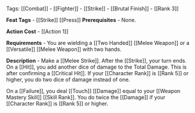 Tags: [[Combat]] - [[Fighter]] - [[Strike]] - [[Brutal Finish]] - [[Rank 3]]

**Feat Tags** - [[Strike]] [[Press]]
**Prerequisites** - None.

**Action Cost** - [[Action 1]]

**Requirements** - You are wielding a [[Two Handed]] [[Melee Weapon]] or a [[Versatile]] [[Melee Weapon]] with two hands.

**Description** - Make a [[Melee Strike]]. After the [[Strike]], your turn ends. On a [[Hit]], you add another dice of damage to the Total Damage. This is after confirming a [[Critical Hit]]. If your [[Character Rank]] is [[Rank 5]] or higher, you do two dice of damage instead of one.

On a [[Failure]], you deal [[Touch]] [[Damage]] equal to your [[Weapon Mastery Skill]] [[Skill Rank]]. You do twice the [[Damage]] if your [[Character Rank]] is [[Rank 5]] or higher.